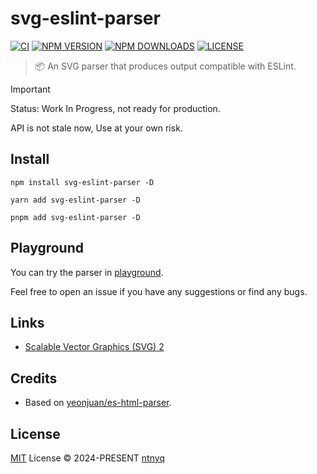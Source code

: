 # svg-eslint-parser

[![CI](https://github.com/ntnyq/svg-eslint-parser/workflows/CI/badge.svg)](https://github.com/ntnyq/svg-eslint-parser/actions)
[![NPM VERSION](https://img.shields.io/npm/v/svg-eslint-parser.svg)](https://www.npmjs.com/package/svg-eslint-parser)
[![NPM DOWNLOADS](https://img.shields.io/npm/dy/svg-eslint-parser.svg)](https://www.npmjs.com/package/svg-eslint-parser)
[![LICENSE](https://img.shields.io/github/license/ntnyq/svg-eslint-parser.svg)](https://github.com/ntnyq/svg-eslint-parser/blob/main/LICENSE)

> :package: An SVG parser that produces output compatible with ESLint.

> [!IMPORTANT]
> Status: Work In Progress, not ready for production.
>
> API is not stale now, Use at your own risk.

## Install

```shell
npm install svg-eslint-parser -D
```

```shell
yarn add svg-eslint-parser -D
```

```shell
pnpm add svg-eslint-parser -D
```

## Playground

You can try the parser in [playground](https://svg-eslint-parser.ntnyq.com/play).

Feel free to open an issue if you have any suggestions or find any bugs.

## Links

- [Scalable Vector Graphics (SVG) 2](https://www.w3.org/TR/SVG2/)

## Credits

- Based on [yeonjuan/es-html-parser](https://github.com/yeonjuan/es-html-parser).

## License

[MIT](./LICENSE) License © 2024-PRESENT [ntnyq](https://github.com/ntnyq)
